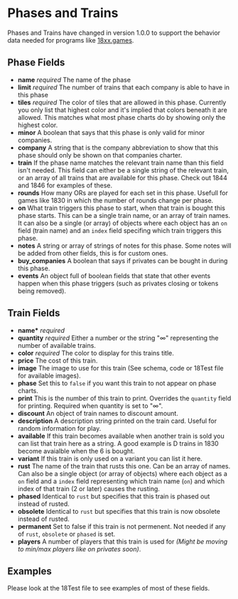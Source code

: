 # Phases and Trains

Phases and Trains have changed in version 1.0.0 to support the behavior data
needed for programs like [18xx.games](https://www.18xx.games/).

## Phase Fields

- **name** _required_ The name of the phase
- **limit** _required_ The number of trains that each company is able to have in
  this phase
- **tiles** _required_ The color of tiles that are allowed in this phase.
  Currently you only list that highest color and it's implied that colors
  beneath it are allowed. This matches what most phase charts do by showing only
  the highest color.
- **minor** A boolean that says that this phase is only valid for minor
  companies.
- **company** A string that is the company abbreviation to show that this phase
  should only be shown on that companies charter.
- **train** If the phase name matches the relevant train name than this field
  isn't needed. This field can either be a single string of the relevant train,
  or an array of all trains that are available for this phase. Check out 1844
  and 1846 for examples of these.
- **rounds** How many ORs are played for each set in this phase. Usefull for
  games like 1830 in which the number of rounds change per phase.
- **on** What train triggers this phase to start, when that train is bought this
  phase starts. This can be a single train name, or an array of train names. It
  can also be a single (or array) of objects where each object has an `on` field
  (train name) and an `index` field specifing which train triggers this phase.
- **notes** A string or array of strings of notes for this phase. Some notes
  will be added from other fields, this is for custom ones.
- **buy_companies** A boolean that says if privates can be bought in during this
  phase.
- **events** An object full of boolean fields that state that other events
  happen when this phase triggers (such as privates closing or tokens being
  removed).

## Train Fields

- **name\*** _required_
- **quantity** _required_ Either a number or the string "∞" representing the
  number of available trains.
- **color** _required_ The color to display for this trains title.
- **price** The cost of this train.
- **image** The image to use for this train (See schema, code or 18Test file for
  available images).
- **phase** Set this to `false` if you want this train to not appear on phase charts.
- **print** This is the number of this train to print. Overrides the `quantity`
  field for printing. Required when quantity is set to "∞".
- **discount** An object of train names to discount amount.
- **description** A description string printed on the train card. Useful for
  random information for play.
- **available** If this train becomes available when another train is sold you
  can list that train here as a string. A good example is D trains in 1830
  become avaialble when the 6 is bought.
- **variant** If this train is only used on a variant you can list it here.
- **rust** The name of the train that rusts this one. Can be an array of names.
  Can also be a single object (or array of objects) where each object as a `on`
  field and a `index` field representing which train name (`on`) and which index
  of that train (2 or later) causes the rusting.
- **phased** Identical to `rust` but specifies that this train is phased out
  instead of rusted.
- **obsolete** Identical to `rust` but specifies that this train is now obsolete
  instead of rusted.
- **permanent** Set to false if this train is not permenent. Not needed if any
  of `rust`, `obsolete` or `phased` is set.
- **players** A number of players that this train is used for _(Might be moving
  to min/max players like on privates soon)_.

## Examples

Please look at the 18Test file to see examples of most of these fields.
